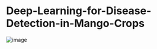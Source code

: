 # Deep-Learning-for-Disease-Detection-in-Mango-Crops


![image](https://github.com/GloomDev06/Deep-Learning-for-Disease-Detection-in-Mango-Crops/assets/172371725/62580de7-5a6a-424d-b2ab-4d2b9bf3d0f0)
